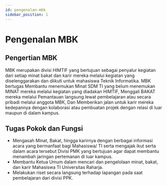 ```yaml
---
id: pengenalan-mbk
sidebar_position: 1
---
```


# Pengenalan MBK

## Pengertian MBK

MBK merupakan divisi HIMTIF yang bertujuan sebagai penyalur kegiatan dari setiap minat bakat dan karir mereka melalui kegiatan yang diselenggarakan dan diikuti untuk mahasiswa Teknik Informatika.
MBK bertugas Membantu menemukan Minat SDM TI yang belum menemukan MINAT mereka melalui kegiatan yang diadakan HIMTIF, Menggali BAKAT mereka melalui Pemantauan langsung lewat pembelajaran atau secara pribadi melalui anggota MBK, Dan Memberikan jalan untuk karir mereka kedepannya dengan kolaborasi atau pembuatan projek dengan relasi di luar maupun di dalam kampus.

## Tugas Pokok dan Fungsi

- Mengasah Minat, Bakat, hingga karirnya dengan berbagai informasi acara yang bermanfaat bagi Mahasiswa/ TI serta mengajak ikut serta dalam acara tersebut Divisi PMK yang bertujuan agar dapat membantu menambah jaringan pertemanan di luar kampus.
- Membantu Ketua Umum dalam mencari dan pengelolaan minat, bakat, dan karir Mahasiswa TI Universitas Raharja.
- Melakukan riset secara langsung terhadap lapangan pada saat pembelajaran dari divisi PPK.
